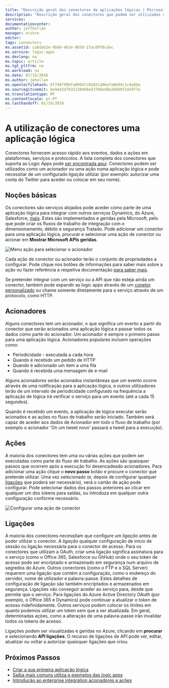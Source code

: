 ```yaml
---
title: "Descrição geral dos conectores de aplicações lógicas | Microsoft Docs"
description: "Descrição geral dos conectores que podem ser utilizados numa aplicação lógica"
services: 
documentationcenter: 
author: jeffhollan
manager: erikre
editor: 
tags: connectors
ms.assetid: ca8dab2e-9b69-4b1e-865d-1facd9f0cdac
ms.service: logic-apps
ms.devlang: na
ms.topic: article
ms.tgt_pltfrm: na
ms.workload: na
ms.date: 07/15/2016
ms.author: jehollan
ms.openlocfilehash: 6f7d8f99bfa09847c01831a06efa8b94c1c0a89a
ms.sourcegitcommit: be9a42d7b321304d9a33786ed8e2b9b972a5977e
ms.translationtype: MT
ms.contentlocale: pt-PT
ms.lasthandoff: 01/19/2018
---
```

# <a name="using-connectors-in-a-logic-app"></a>A utilização de conectores uma aplicação lógica
Conectores fornecem acesso rápido aos eventos, dados e ações em plataformas, serviços e protocolos.  A lista completa dos conectores que suporta as Logic Apps pode [ser encontrada aqui](apis-list.md).  Conectores podem ser utilizados como um acionador ou uma ação numa aplicação lógica e pode necessitar de um configurado *ligação* utilizar (por exemplo: autorizar uma conta do Twitter para aceder ou colocar em seu nome).

## <a name="basics"></a>Noções básicas
Os conectores são serviços alojados pode aceder como parte de uma aplicação lógica para integrar com outros serviços Dynamics, do Azure, Salesforce, [mais](apis-list.md).  Estes são implementados e geridas pela Microsoft, pelo que pode criar os fluxos de trabalho de integração com o dimensionamento, débito e segurança Tratado.  Pode adicionar um conector para uma aplicação lógica, procurar e selecionar uma ação de conector ou acionar em **Mostrar Microsoft APIs geridas**.

![Menu ação para selecionar o acionador][1]

Cada ação de conector ou acionador terão o conjunto de propriedades a configurar.  Pode clique nos botões de informações para saber mais sobre a ação ou fazer referência a respetiva documentação [para saber mais](apis-list.md).

Se pretender integrar com um serviço ou a API que não esteja ainda um conector, também pode expandir as logic apps através de um [conetor personalizado](../logic-apps/logic-apps-create-api-app.md) ou chame somente diretamente para o serviço através de um protocolo, como HTTP.

## <a name="triggers"></a>Acionadores
Alguns conectores tem um acionador, o que significa um evento a partir do conector que serão acionados uma aplicação lógica e passar todos os dados como parte do acionador.  Um acionador é sempre o primeiro passo para uma aplicação lógica.  Acionadores populares incluem operações como:

* Periodicidade - executada a cada hora
* Quando é recebido um pedido de HTTP
* Quando é adicionado um item a uma fila
* Quando é recebida uma mensagem de e-mail

Alguns acionadores serão acionados instantâneas que um evento ocorre através de uma notificação para a aplicação lógica, e outros utilizadores terão de um intervalo de periodicidade configurado na frequência a aplicação de lógica irá verificar o serviço para um evento (até a cada 15 segundos).  

Quando é recebido um evento, a aplicação de lógica executar serão acionados e as ações no fluxo de trabalho serão iniciado.  Também será capaz de aceder aos dados de Acionador em todo o fluxo de trabalho (por exemplo o acionador 'On um tweet novo' passará a tweet para a execução).

## <a name="actions"></a>Ações
A maioria dos conectores tem uma ou várias ações que podem ser executadas como parte do fluxo de trabalho.  As ações são quaisquer passos que ocorrem após a execução foi desencadeado acionadores.  Para adicionar uma ação clique o **novo passo** botão e procure o conector que pretende utilizar.  Uma vez selecionado (e, depois de configurar qualquer [ligações](#connections) que poderá ser necessário), verá o cartão de ação pode configurar.  Pode selecionar dados dos passos anteriores ao clicar em qualquer um dos tokens para saídas, ou introduza em qualquer outra configuração conforme necessário.

![Configurar uma ação de conector][2]

## <a name="connections"></a>Ligações
A maioria dos conectores necessitam que configure um *ligação* antes de poder utilizar o conector.  A *ligação* qualquer configuração de início de sessão ou ligação necessária para o conector de acesso.  Para os conectores que utilizam a OAuth, criar uma ligação significa assinatura para o serviço (como o Office 365, Salesforce ou GitHub) onde o seu token de acesso pode ser encriptado e armazenado em segurança num arquivo de segredos do Azure.  Outros conectores (como o FTP e o SQL Server) requerem uma ligação que contém a configuração, como o endereço do servidor, nome de utilizador e palavra-passe.  Estes detalhes de configuração de ligação são também encriptados e armazenados em segurança.  Ligações vão conseguir aceder ao serviço para, desde que permite que o serviço.  Para ligações do Azure Active Directory OAuth (por exemplo, o Office 365 e Dynamics) pode continuar a atualizar o token de acesso indefinidamente.  Outros serviços podem colocar os limites em quanto podemos utilizar um token sem que a ser atualizada.  Em geral, determinadas ações, como a alteração de uma palavra-passe irão invalidar todos os tokens de acesso.  

Ligações podem ser visualizadas e geridas no Azure, clicando em **procurar** e selecionando **API ligações**.  O recurso de ligações de API pode ver, editar, atualizar ou voltar a autorizar quaisquer ligações que criou.

## <a name="next-steps"></a>Próximos Passos
* [Criar a sua primeira aplicação lógica](../logic-apps/quickstart-create-first-logic-app-workflow.md)
* [Saiba mais comuns utiliza e exemplos das logic apps](../logic-apps/logic-apps-examples-and-scenarios.md)
* [Introdução ao enterprise integration acionadores e ações](../logic-apps/logic-apps-enterprise-integration-overview.md)

<!--Image References -->
[1]: ./media/connectors-overview/addAction.png
[2]: ./media/connectors-overview/configureAction.png
